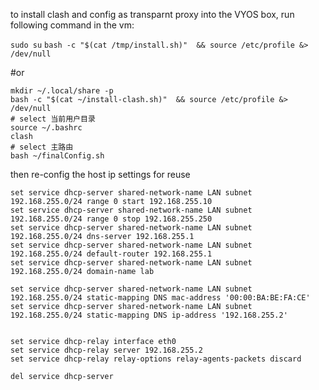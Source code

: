 to install clash and config as transparnt proxy into the VYOS box, run following command in the vm:

`sudo su`
`bash -c "$(cat /tmp/install.sh)"  && source /etc/profile &> /dev/null`

#or
```
mkdir ~/.local/share -p
bash -c "$(cat ~/install-clash.sh)"  && source /etc/profile &> /dev/null
# select 当前用户目录
source ~/.bashrc
clash
# select 主路由
bash ~/finalConfig.sh
```
then re-config the host ip
settings for reuse
```
set service dhcp-server shared-network-name LAN subnet 192.168.255.0/24 range 0 start 192.168.255.10
set service dhcp-server shared-network-name LAN subnet 192.168.255.0/24 range 0 stop 192.168.255.250
set service dhcp-server shared-network-name LAN subnet 192.168.255.0/24 dns-server 192.168.255.1
set service dhcp-server shared-network-name LAN subnet 192.168.255.0/24 default-router 192.168.255.1
set service dhcp-server shared-network-name LAN subnet 192.168.255.0/24 domain-name lab

set service dhcp-server shared-network-name LAN subnet 192.168.255.0/24 static-mapping DNS mac-address '00:00:BA:BE:FA:CE'
set service dhcp-server shared-network-name LAN subnet 192.168.255.0/24 static-mapping DNS ip-address '192.168.255.2'


set service dhcp-relay interface eth0
set service dhcp-relay server 192.168.255.2
set service dhcp-relay relay-options relay-agents-packets discard

del service dhcp-server
```